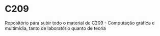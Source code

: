 # C209
Repositório para subir todo o material de C209 - Computação gráfica e multimídia, tanto de laboratório quanto de teoria
